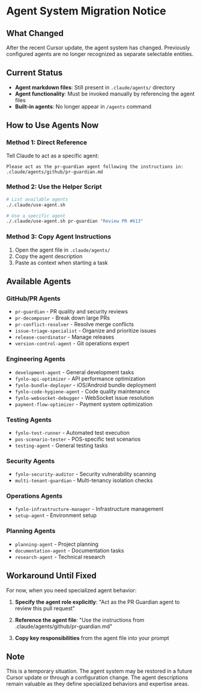# Agent System Migration Notice

## What Changed
After the recent Cursor update, the agent system has changed. Previously configured agents are no longer recognized as separate selectable entities.

## Current Status
- **Agent markdown files**: Still present in `.claude/agents/` directory
- **Agent functionality**: Must be invoked manually by referencing the agent files
- **Built-in agents**: No longer appear in `/agents` command

## How to Use Agents Now

### Method 1: Direct Reference
Tell Claude to act as a specific agent:
```
Please act as the pr-guardian agent following the instructions in:
.claude/agents/github/pr-guardian.md
```

### Method 2: Use the Helper Script
```bash
# List available agents
./.claude/use-agent.sh

# Use a specific agent
./.claude/use-agent.sh pr-guardian "Review PR #613"
```

### Method 3: Copy Agent Instructions
1. Open the agent file in `.claude/agents/`
2. Copy the agent description
3. Paste as context when starting a task

## Available Agents

### GitHub/PR Agents
- `pr-guardian` - PR quality and security reviews
- `pr-decomposer` - Break down large PRs
- `pr-conflict-resolver` - Resolve merge conflicts
- `issue-triage-specialist` - Organize and prioritize issues
- `release-coordinator` - Manage releases
- `version-control-agent` - Git operations expert

### Engineering Agents
- `development-agent` - General development tasks
- `fynlo-api-optimizer` - API performance optimization
- `fynlo-bundle-deployer` - iOS/Android bundle deployment
- `fynlo-code-hygiene-agent` - Code quality maintenance
- `fynlo-websocket-debugger` - WebSocket issue resolution
- `payment-flow-optimizer` - Payment system optimization

### Testing Agents
- `fynlo-test-runner` - Automated test execution
- `pos-scenario-tester` - POS-specific test scenarios
- `testing-agent` - General testing tasks

### Security Agents
- `fynlo-security-auditor` - Security vulnerability scanning
- `multi-tenant-guardian` - Multi-tenancy isolation checks

### Operations Agents
- `fynlo-infrastructure-manager` - Infrastructure management
- `setup-agent` - Environment setup

### Planning Agents
- `planning-agent` - Project planning
- `documentation-agent` - Documentation tasks
- `research-agent` - Technical research

## Workaround Until Fixed

For now, when you need specialized agent behavior:

1. **Specify the agent role explicitly**:
   "Act as the PR Guardian agent to review this pull request"

2. **Reference the agent file**:
   "Use the instructions from .claude/agents/github/pr-guardian.md"

3. **Copy key responsibilities** from the agent file into your prompt

## Note
This is a temporary situation. The agent system may be restored in a future Cursor update or through a configuration change. The agent descriptions remain valuable as they define specialized behaviors and expertise areas.
